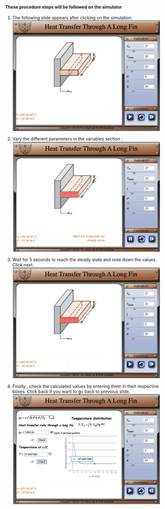 #### These procedure steps will be followed on the simulator

1. The following slide appears after clicking on the simulation.<br>
![alt text](images/img1.png)<br>

2. Vary the different parameters in the variables section .<br>
![alt text](images/img2.png)<br>

3. Wait for 5 seconds to reach the steady state and note down the values. Click next.<br>
![alt text](images/img3.png)<br>

4. Finally , check the calculated values by entering them in their respective boxes. Click back if you want to go back to previous slide. <br>
![alt text](images/img5.png)<br>

